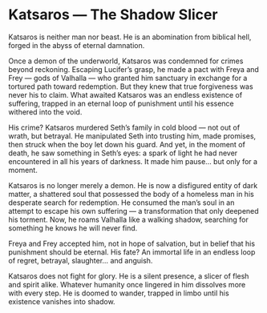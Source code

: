 
# Katsaros — The Shadow Slicer

Katsaros is neither man nor beast. He is an abomination from biblical hell, forged in the abyss of eternal damnation.

Once a demon of the underworld, Katsaros was condemned for crimes beyond reckoning. Escaping Lucifer’s grasp, he made a pact with Freya and Frey — gods of Valhalla — who granted him sanctuary in exchange for a tortured path toward redemption. But they knew that true forgiveness was never his to claim. What awaited Katsaros was an endless existence of suffering, trapped in an eternal loop of punishment until his essence withered into the void.

His crime? Katsaros murdered Seth’s family in cold blood — not out of wrath, but betrayal. He manipulated Seth into trusting him, made promises, then struck when the boy let down his guard. And yet, in the moment of death, he saw something in Seth’s eyes: a spark of light he had never encountered in all his years of darkness. It made him pause… but only for a moment.

Katsaros is no longer merely a demon. He is now a disfigured entity of dark matter, a shattered soul that possessed the body of a homeless man in his desperate search for redemption. He consumed the man’s soul in an attempt to escape his own suffering — a transformation that only deepened his torment. Now, he roams Valhalla like a walking shadow, searching for something he knows he will never find.

Freya and Frey accepted him, not in hope of salvation, but in belief that his punishment should be eternal. His fate? An immortal life in an endless loop of regret, betrayal, slaughter… and anguish.

Katsaros does not fight for glory. He is a silent presence, a slicer of flesh and spirit alike. Whatever humanity once lingered in him dissolves more with every step. He is doomed to wander, trapped in limbo until his existence vanishes into shadow.
